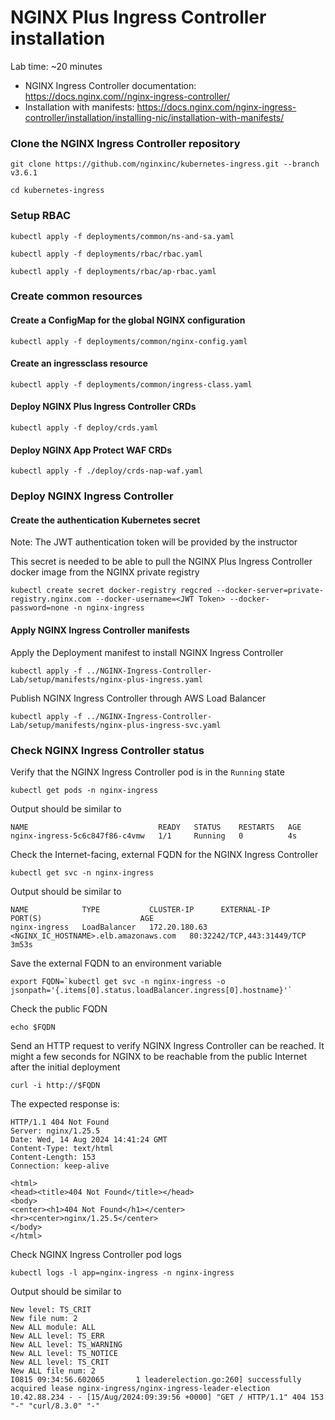 # NGINX Plus Ingress Controller installation

Lab time: ~20 minutes

* NGINX Ingress Controller documentation: https://docs.nginx.com//nginx-ingress-controller/
* Installation with manifests: https://docs.nginx.com/nginx-ingress-controller/installation/installing-nic/installation-with-manifests/

### Clone the NGINX Ingress Controller repository
```code
git clone https://github.com/nginxinc/kubernetes-ingress.git --branch v3.6.1
```

```code
cd kubernetes-ingress
```

### Setup RBAC
```code
kubectl apply -f deployments/common/ns-and-sa.yaml
```
```code
kubectl apply -f deployments/rbac/rbac.yaml
```
```code
kubectl apply -f deployments/rbac/ap-rbac.yaml
```

### Create common resources

<!--- kubectl apply -f examples/shared-examples/default-server-secret/default-server-secret.yaml ---> 

#### Create a ConfigMap for the global NGINX configuration

```code
kubectl apply -f deployments/common/nginx-config.yaml
```

#### Create an ingressclass resource
```code
kubectl apply -f deployments/common/ingress-class.yaml
```

#### Deploy NGINX Plus Ingress Controller CRDs
```code
kubectl apply -f deploy/crds.yaml
```

#### Deploy NGINX App Protect WAF CRDs
```code
kubectl apply -f ./deploy/crds-nap-waf.yaml
```

### Deploy NGINX Ingress Controller

#### Create the authentication Kubernetes secret

Note: The JWT authentication token will be provided by the instructor

This secret is needed to be able to pull the NGINX Plus Ingress Controller docker image from the NGINX private registry
```code
kubectl create secret docker-registry regcred --docker-server=private-registry.nginx.com --docker-username=<JWT Token> --docker-password=none -n nginx-ingress 
```

#### Apply NGINX Ingress Controller manifests

Apply the Deployment manifest to install NGINX Ingress Controller
```code
kubectl apply -f ../NGINX-Ingress-Controller-Lab/setup/manifests/nginx-plus-ingress.yaml
```

Publish NGINX Ingress Controller through AWS Load Balancer
```code
kubectl apply -f ../NGINX-Ingress-Controller-Lab/setup/manifests/nginx-plus-ingress-svc.yaml
```

### Check NGINX Ingress Controller status

Verify that the NGINX Ingress Controller pod is in the `Running` state
```code
kubectl get pods -n nginx-ingress
```

Output should be similar to
```
NAME                             READY   STATUS    RESTARTS   AGE
nginx-ingress-5c6c847f86-c4vmw   1/1     Running   0          4s
```

Check the Internet-facing, external FQDN for the NGINX Ingress Controller
```code
kubectl get svc -n nginx-ingress
```

Output should be similar to
```
NAME            TYPE           CLUSTER-IP      EXTERNAL-IP                             PORT(S)                      AGE
nginx-ingress   LoadBalancer   172.20.180.63   <NGINX_IC_HOSTNAME>.elb.amazonaws.com   80:32242/TCP,443:31449/TCP   3m53s
```

Save the external FQDN to an environment variable
```code
export FQDN=`kubectl get svc -n nginx-ingress -o jsonpath='{.items[0].status.loadBalancer.ingress[0].hostname}'`
```

Check the public FQDN
```code
echo $FQDN
```

Send an HTTP request to verify NGINX Ingress Controller can be reached. It might a few seconds for NGINX to be reachable from the public Internet after the initial deployment
```code
curl -i http://$FQDN
```

The expected response is:
```
HTTP/1.1 404 Not Found
Server: nginx/1.25.5
Date: Wed, 14 Aug 2024 14:41:24 GMT
Content-Type: text/html
Content-Length: 153
Connection: keep-alive

<html>
<head><title>404 Not Found</title></head>
<body>
<center><h1>404 Not Found</h1></center>
<hr><center>nginx/1.25.5</center>
</body>
</html>
```

Check NGINX Ingress Controller pod logs
```code
kubectl logs -l app=nginx-ingress -n nginx-ingress
```

Output should be similar to
```
New level: TS_CRIT
New file num: 2
New ALL module: ALL
New ALL level: TS_ERR
New ALL level: TS_WARNING
New ALL level: TS_NOTICE
New ALL level: TS_CRIT
New ALL file num: 2
I0815 09:34:56.602065       1 leaderelection.go:260] successfully acquired lease nginx-ingress/nginx-ingress-leader-election
10.42.88.234 - - [15/Aug/2024:09:39:56 +0000] "GET / HTTP/1.1" 404 153 "-" "curl/8.3.0" "-"
```
